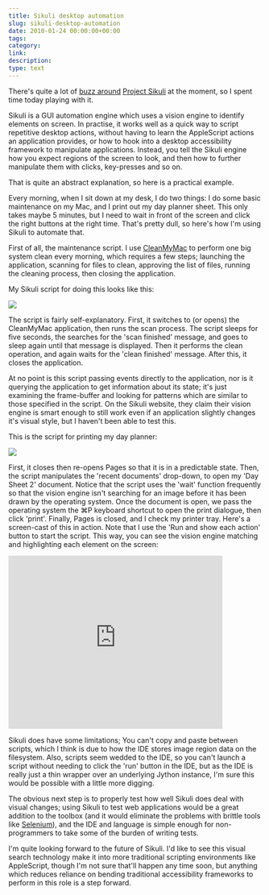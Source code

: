 ```yaml
---
title: Sikuli desktop automation
slug: sikuli-desktop-automation
date: 2010-01-24 00:00:00+00:00
tags:
category:
link:
description:
type: text
---
```


There's quite a lot of <a href="http://twitter.com/#search?q=sikuli">buzz around</a> <a href="http://sikuli.csail.mit.edu/index.shtml">Project Sikuli</a> at the moment, so I spent time today playing with it.

Sikuli is a GUI automation engine which uses a vision engine to identify elements on screen. In practise, it works well as a quick way to script repetitive desktop actions,  without having to learn the AppleScript actions an application provides, or how to hook into a desktop accessibility framework to manipulate applications. Instead, you tell the Sikuli engine how you expect regions of the screen to look, and then how to further manipulate them with clicks, key-presses and so on.

That is quite an abstract explanation, so here is a practical example.

Every morning, when I sit down at my desk, I do two things: I do some basic maintenance on my Mac, and I print out my day planner sheet. This only takes maybe 5 minutes, but I need to wait in front of the screen and click the right buttons at the right time. That's pretty dull, so here's how I'm using Sikuli to automate that.

First of all, the maintenance script. I use <a href="http://www.macpaw.com/cleanmymac">CleanMyMac</a> to perform one big system clean every morning, which requires a few steps; launching the application, scanning for files to clean, approving the list of files, running the cleaning process, then closing the application.

My Sikuli script for doing this looks like this:

<img src="http://jonatkinson.co.uk/static/files/sikuli_clean_script.png" />

The script is fairly self-explanatory. First, it switches to (or opens) the CleanMyMac application, then runs the scan process. The script sleeps for five seconds, the searches for the 'scan finished' message, and goes to sleep again until that message is displayed. Then it performs the clean operation, and again waits for the 'clean finished' message. After this, it closes the application.

At no point is this script passing events directly to the application, nor is it querying the application to get information about its state; it's just examining the frame-buffer and looking for patterns which are similar to those specified in the script. On the Sikuli website, they claim their vision engine is smart enough to still work even if an application slightly changes it's visual style, but I haven't been able to test this.

This is the script for printing my day planner:

<img src="http://jonatkinson.co.uk/static/files/sikuli_pages_script.png" />

First, it closes then re-opens Pages so that it is in a predictable state. Then, the script manipulates the 'recent documents' drop-down, to open my 'Day Sheet 2' document. Notice that the script uses the 'wait' function frequently so that the vision engine isn't searching for an image before it has been drawn by the operating system. Once the document is open, we pass the operating system the &#8984;P keyboard shortcut to open the print dialogue, then click 'print'. Finally, Pages is closed, and I check my printer tray. Here's a screen-cast of this in action. Note that I use the 'Run and show each action' button to start the script. This way, you can see the vision engine matching and highlighting each element on the screen:

<object width="425" height="344"><param name="movie" value="http://www.youtube.com/v/HvIEKz6qQO0&hl=en_US&fs=1&hd=1"></param><param name="allowFullScreen" value="true"></param><param name="allowscriptaccess" value="always"></param><embed src="http://www.youtube.com/v/HvIEKz6qQO0&hl=en_US&fs=1&hd=1" type="application/x-shockwave-flash" allowscriptaccess="always" allowfullscreen="true" width="425" height="344"></embed></object>

Sikuli does have some limitations; You can't copy and paste between scripts, which I think is due to how the IDE stores image region data on the filesystem. Also, scripts seem wedded to the IDE, so you can't launch a script without needing to click the 'run' button in the IDE, but as the IDE is really just a thin wrapper over an underlying Jython instance, I'm sure this would be possible with a little more digging.

The obvious next step is to properly test how well Sikuli does deal with visual changes; using Sikuli to test web applications would be a great addition to the toolbox (and it would eliminate the problems with brittle tools like <a href="http://seleniumhq.org/">Selenium</a>), and the IDE and language is simple enough for non-programmers to take some of the burden of writing tests.

I'm quite looking forward to the future of Sikuli. I'd like to see this visual search technology make it into more traditional scripting environments like AppleScript, though I'm not sure that'll happen any time soon, but anything which reduces reliance on bending traditional accessibility frameworks to perform in this role is a step forward.
            
            